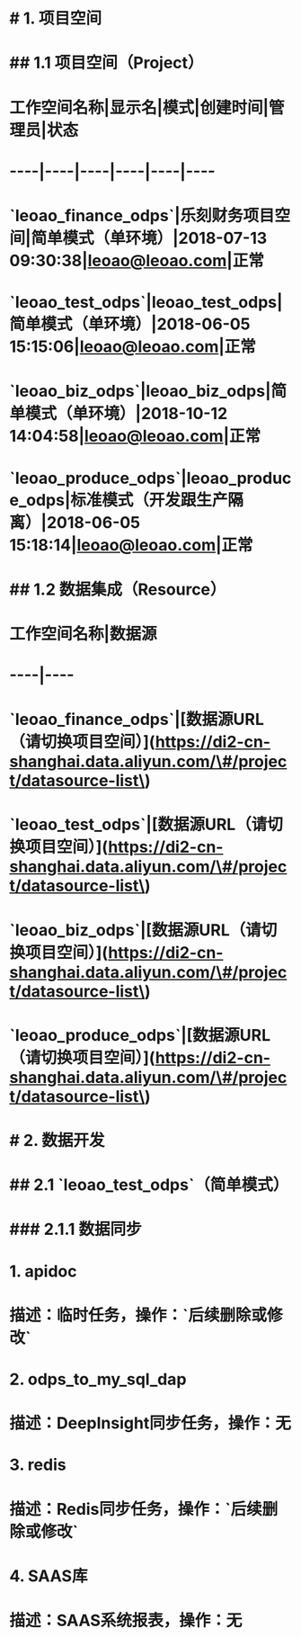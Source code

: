# \# 1. 项目空间

# \#\# 1.1 项目空间（Project）

# 工作空间名称\|显示名\|模式\|创建时间\|管理员\|状态	

# ----\|----\|----\|----\|----\|----

# \`leoao\_finance\_odps\`\|乐刻财务项目空间\|简单模式（单环境）\|2018-07-13 09:30:38\|leoao@leoao.com\|正常

# \`leoao\_test\_odps\`\|leoao\_test\_odps\|简单模式（单环境）\|2018-06-05 15:15:06\|leoao@leoao.com\|正常	

# \`leoao\_biz\_odps\`\|leoao\_biz\_odps\|简单模式（单环境）\|2018-10-12 14:04:58\|leoao@leoao.com\|正常

# \`leoao\_produce\_odps\`\|leoao\_produce\_odps\|标准模式（开发跟生产隔离）\|2018-06-05 15:18:14\|leoao@leoao.com\|正常

# \#\# 1.2 数据集成（Resource）

# 工作空间名称\|数据源

# ----\|----

# \`leoao\_finance\_odps\`\|\[数据源URL（请切换项目空间）\]\(https://di2-cn-shanghai.data.aliyun.com/\#/project/datasource-list\)

# \`leoao\_test\_odps\`\|\[数据源URL（请切换项目空间）\]\(https://di2-cn-shanghai.data.aliyun.com/\#/project/datasource-list\)	

# \`leoao\_biz\_odps\`\|\[数据源URL（请切换项目空间）\]\(https://di2-cn-shanghai.data.aliyun.com/\#/project/datasource-list\)

# \`leoao\_produce\_odps\`\|\[数据源URL（请切换项目空间）\]\(https://di2-cn-shanghai.data.aliyun.com/\#/project/datasource-list\)

# 

# \# 2. 数据开发

# \#\# 2.1 \`leoao\_test\_odps\`（简单模式）

# \#\#\# 2.1.1 数据同步

# 1. apidoc

# 描述：临时任务，操作：\`后续删除或修改\`

# 

# 2. odps\_to\_my\_sql\_dap

# 描述：DeepInsight同步任务，操作：无

# 

# 3. redis

# 描述：Redis同步任务，操作：\`后续删除或修改\`

# 

# 4. SAAS库

# 描述：SAAS系统报表，操作：无



